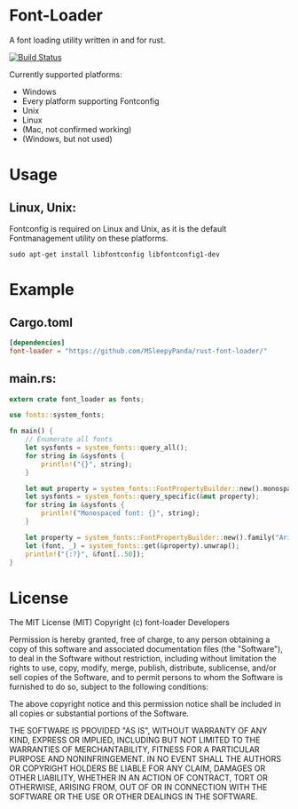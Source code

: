 # Font-Loader
A font loading utility written in and for rust.

[![Build Status](https://travis-ci.org/MSleepyPanda/rust-font-loader.svg?branch=master)](https://travis-ci.org/MSleepyPanda/rust-font-loader)

Currently supported platforms:

* Windows
* Every platform supporting Fontconfig
 * Unix
 * Linux
 * (Mac, not confirmed working)
 * (Windows, but not used)

# Usage
## Linux, Unix:
Fontconfig is required on Linux and Unix, as it is the default Fontmanagement utility on these platforms.
```
sudo apt-get install libfontconfig libfontconfig1-dev
```

# Example
## Cargo.toml
```toml
[dependencies]
font-loader = "https://github.com/MSleepyPanda/rust-font-loader/"
```

## main.rs:
```rust
extern crate font_loader as fonts;

use fonts::system_fonts;

fn main() {
	// Enumerate all fonts
    let sysfonts = system_fonts::query_all();
    for string in &sysfonts {
        println!("{}", string);
    }

	let mut property = system_fonts::FontPropertyBuilder::new().monospace().build();
	let sysfonts = system_fonts::query_specific(&mut property);
	for string in &sysfonts {
		println!("Monospaced font: {}", string);
	}

	let property = system_fonts::FontPropertyBuilder::new().family("Arial").build();
	let (font, _) = system_fonts::get(&property).unwrap();
	println!("{:?}", &font[..50]);
}
```

# License

The MIT License (MIT)
Copyright (c) font-loader Developers

Permission is hereby granted, free of charge, to any person obtaining a copy of this software and associated documentation files (the "Software"), to deal in the Software without restriction, including without limitation the rights to use, copy, modify, merge, publish, distribute, sublicense, and/or sell copies of the Software, and to permit persons to whom the Software is furnished to do so, subject to the following conditions:

The above copyright notice and this permission notice shall be included in all copies or substantial portions of the Software.

THE SOFTWARE IS PROVIDED "AS IS", WITHOUT WARRANTY OF ANY KIND, EXPRESS OR IMPLIED, INCLUDING BUT NOT LIMITED TO THE WARRANTIES OF MERCHANTABILITY, FITNESS FOR A PARTICULAR PURPOSE AND NONINFRINGEMENT. IN NO EVENT SHALL THE AUTHORS OR COPYRIGHT HOLDERS BE LIABLE FOR ANY CLAIM, DAMAGES OR OTHER LIABILITY, WHETHER IN AN ACTION OF CONTRACT, TORT OR OTHERWISE, ARISING FROM, OUT OF OR IN CONNECTION WITH THE SOFTWARE OR THE USE OR OTHER DEALINGS IN THE SOFTWARE.
